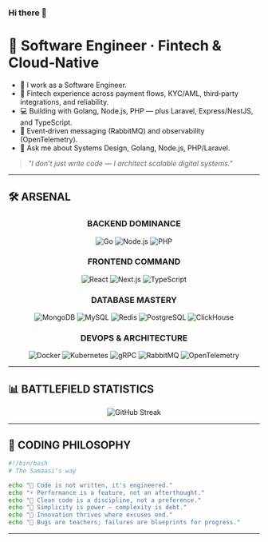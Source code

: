 ### Hi there 👋

# 💫 Software Engineer · Fintech & Cloud‑Native

- 📱 I work as a Software Engineer.
- 🚀 Fintech experience across payment flows, KYC/AML, third‑party integrations, and reliability.
- 💻 Building with Golang, Node.js, PHP — plus Laravel, Express/NestJS, and TypeScript.
- 📡 Event‑driven messaging (RabbitMQ) and observability (OpenTelemetry).
- 💬 Ask me about Systems Design, Golang, Node.js, PHP/Laravel.
<!--- 👯 Open to collaborate on Healthcare projects (HL7/FHIR implementations).
- ⚡ I aim to create productive awareness about tech in people around me.
-->

> *"I don’t just write code — I architect scalable digital systems."*
<!--
---
<div align="center">

    [![Profile Views](https://komarev.com/ghpvc/?username=samaasi&label=Empire%20Visitors&color=FF6B35&style=for-the-badge)](https://github.com/samaasi)
    [![Twitter Follow](https://img.shields.io/twitter/follow/bsamaasi?logo=x&style=for-the-badge&color=1DA1F2)](https://twitter.com/bsamaasi)
    [![LinkedIn Connect](https://img.shields.io/badge/LinkedIn-Connect-0077B5?style=for-the-badge&logo=linkedin&logoColor=white)](https://www.linkedin.com/in/bsamaasi/)

</div> -->
---

## 🛠️ **ARSENAL**

<div align="center">

### **BACKEND DOMINANCE**
![Go](https://img.shields.io/badge/Go-00ADD8?style=for-the-badge&logo=go&logoColor=white)
![Node.js](https://img.shields.io/badge/Node.js-43853D?style=for-the-badge&logo=node.js&logoColor=white)
![PHP](https://img.shields.io/badge/PHP-777BB4?style=for-the-badge&logo=php&logoColor=white)

### **FRONTEND COMMAND**
![React](https://img.shields.io/badge/React-20232A?style=for-the-badge&logo=react&logoColor=61DAFB)
![Next.js](https://img.shields.io/badge/Next.js-000?style=for-the-badge&logo=nextdotjs&logoColor=white)
![TypeScript](https://img.shields.io/badge/TypeScript-3178C6?style=for-the-badge&logo=typescript&logoColor=white)

### **DATABASE MASTERY**
![MongoDB](https://img.shields.io/badge/MongoDB-4EA94B?style=for-the-badge&logo=mongodb&logoColor=white)
![MySQL](https://img.shields.io/badge/MySQL-005C84?style=for-the-badge&logo=mysql&logoColor=white)
![Redis](https://img.shields.io/badge/Redis-DC382D?style=for-the-badge&logo=redis&logoColor=white)
![PostgreSQL](https://img.shields.io/badge/PostgreSQL-316192?style=for-the-badge&logo=postgresql&logoColor=white)
![ClickHouse](https://img.shields.io/badge/ClickHouse-2396F3?style=for-the-badge&logo=clickhouse&logoColor=white)

### **DEVOPS & ARCHITECTURE**
![Docker](https://img.shields.io/badge/Docker-2496ED?style=for-the-badge&logo=docker&logoColor=white)
![Kubernetes](https://img.shields.io/badge/Kubernetes-326CE5?style=for-the-badge&logo=kubernetes&logoColor=white)
![gRPC](https://img.shields.io/badge/gRPC-4285F4?style=for-the-badge&logo=grpc&logoColor=white)
![RabbitMQ](https://img.shields.io/badge/RabbitMQ-FF6600?style=for-the-badge&logo=rabbitmq&logoColor=white)
![OpenTelemetry](https://img.shields.io/badge/OpenTelemetry-00759C?style=for-the-badge&logo=opentelemetry&logoColor=white)

</div>

---

## 📊 **BATTLEFIELD STATISTICS**

<!-- <div align="center">

<img height="180em" src="https://github-readme-stats.vercel.app/api?username=samaasi&show_icons=true&theme=radical&hide_border=true&include_all_commits=true&bg_color=0d1117&title_color=FF6B35&text_color=c9d1d9&icon_color=FF6B35&rank_icon=github"/>

<img height="180em" src="https://github-readme-stats.vercel.app/api/top-langs/?username=samaasi&layout=compact&theme=highcontrast&hide_border=true&bg_color=0d1117&title_color=FF6B35&text_color=c9d1d9"/>

</div> -->

<div align="center">

<img src="https://github-readme-streak-stats.herokuapp.com/?user=samaasi&theme=radical&hide_border=true&background=0d1117&ring=FF6B35&fire=FF6B35&currStreakLabel=FF6B35" alt="GitHub Streak" />

</div>

---

## 💎 **CODING PHILOSOPHY**

```bash
#!/bin/bash
# The Samaasi's way

echo "🎯 Code is not written, it's engineered."
echo "⚡ Performance is a feature, not an afterthought."
echo "🔧 Clean code is a discipline, not a preference."
echo "📐 Simplicity is power — complexity is debt."
echo "🚀 Innovation thrives where excuses end."
echo "💪 Bugs are teachers; failures are blueprints for progress."
```

---

<div align="center">
</div>

<!--
Suggestions:
- Add pinned projects using: https://github-readme-stats.vercel.app/api/pin?username=samaasi&repo=REPO_NAME
- Keep sections concise; focus on your current strengths and interests.
-->